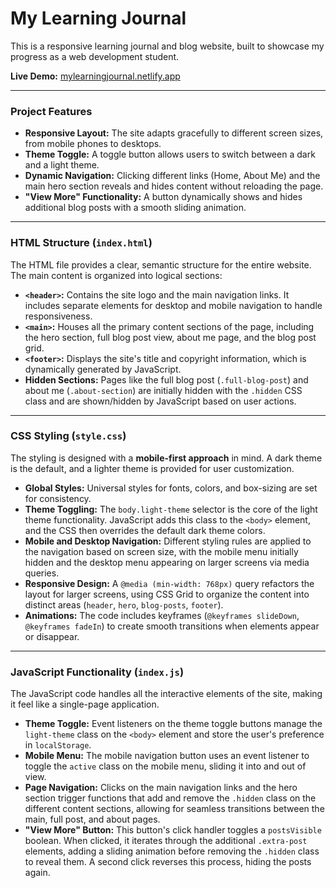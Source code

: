 # My Learning Journal

This is a responsive learning journal and blog website, built to showcase my progress as a web development student.

**Live Demo:** [mylearningjournal.netlify.app]([minhlearningjournal.netlify.app](https://minhlearningjournal.netlify.app/))

-----

### Project Features

  * **Responsive Layout:** The site adapts gracefully to different screen sizes, from mobile phones to desktops.
  * **Theme Toggle:** A toggle button allows users to switch between a dark and a light theme.
  * **Dynamic Navigation:** Clicking different links (Home, About Me) and the main hero section reveals and hides content without reloading the page.
  * **"View More" Functionality:** A button dynamically shows and hides additional blog posts with a smooth sliding animation.

-----

### HTML Structure (`index.html`)

The HTML file provides a clear, semantic structure for the entire website. The main content is organized into logical sections:

  * **`<header>`:** Contains the site logo and the main navigation links. It includes separate elements for desktop and mobile navigation to handle responsiveness.
  * **`<main>`:** Houses all the primary content sections of the page, including the hero section, full blog post view, about me page, and the blog post grid.
  * **`<footer>`:** Displays the site's title and copyright information, which is dynamically generated by JavaScript.
  * **Hidden Sections:** Pages like the full blog post (`.full-blog-post`) and about me (`.about-section`) are initially hidden with the `.hidden` CSS class and are shown/hidden by JavaScript based on user actions.

-----

### CSS Styling (`style.css`)

The styling is designed with a **mobile-first approach** in mind. A dark theme is the default, and a lighter theme is provided for user customization.

  * **Global Styles:** Universal styles for fonts, colors, and box-sizing are set for consistency.
  * **Theme Toggling:** The `body.light-theme` selector is the core of the light theme functionality. JavaScript adds this class to the `<body>` element, and the CSS then overrides the default dark theme colors.
  * **Mobile and Desktop Navigation:** Different styling rules are applied to the navigation based on screen size, with the mobile menu initially hidden and the desktop menu appearing on larger screens via media queries.
  * **Responsive Design:** A `@media (min-width: 768px)` query refactors the layout for larger screens, using CSS Grid to organize the content into distinct areas (`header`, `hero`, `blog-posts`, `footer`).
  * **Animations:** The code includes keyframes (`@keyframes slideDown`, `@keyframes fadeIn`) to create smooth transitions when elements appear or disappear.

-----

### JavaScript Functionality (`index.js`)

The JavaScript code handles all the interactive elements of the site, making it feel like a single-page application.

  * **Theme Toggle:** Event listeners on the theme toggle buttons manage the `light-theme` class on the `<body>` element and store the user's preference in `localStorage`.
  * **Mobile Menu:** The mobile navigation button uses an event listener to toggle the `active` class on the mobile menu, sliding it into and out of view.
  * **Page Navigation:** Clicks on the main navigation links and the hero section trigger functions that add and remove the `.hidden` class on the different content sections, allowing for seamless transitions between the main, full post, and about pages.
  * **"View More" Button:** This button's click handler toggles a `postsVisible` boolean. When clicked, it iterates through the additional `.extra-post` elements, adding a sliding animation before removing the `.hidden` class to reveal them. A second click reverses this process, hiding the posts again.
